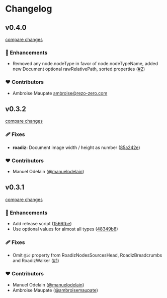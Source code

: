 # Changelog

## v0.4.0

[compare changes](https://github.com/roadiz/types/compare/v0.3.2...v0.4.0)

### 🚀 Enhancements

- Removed any node.nodeType in favor of node.nodeTypeName, added new Document optional rawRelativePath, sorted properties ([#2](https://github.com/roadiz/types/pull/2))

### ❤️ Contributors

- Ambroise Maupate <ambroise@rezo-zero.com>

## v0.3.2

[compare changes](https://github.com/roadiz/types/compare/v0.3.1...v0.3.2)

### 🩹 Fixes

- **roadiz:** Document image width / height as number ([85a242e](https://github.com/roadiz/types/commit/85a242e))

### ❤️ Contributors

- Manuel Odelain ([@manuelodelain](http://github.com/manuelodelain))

## v0.3.1

[compare changes](https://github.com/roadiz/types/compare/v0.2.0...v0.3.1)

### 🚀 Enhancements

- Add release script ([1566fbe](https://github.com/roadiz/types/commit/1566fbe))
- Use optional values for almost all types ([48349b8](https://github.com/roadiz/types/commit/48349b8))

### 🩹 Fixes

- Omit `@id` property from RoadizNodesSourcesHead, RoadizBreadcrumbs and RoadizWalker ([#1](https://github.com/roadiz/types/pull/1))

### ❤️ Contributors

- Manuel Odelain ([@manuelodelain](http://github.com/manuelodelain))
- Ambroise Maupate ([@ambroisemaupate](http://github.com/ambroisemaupate))

